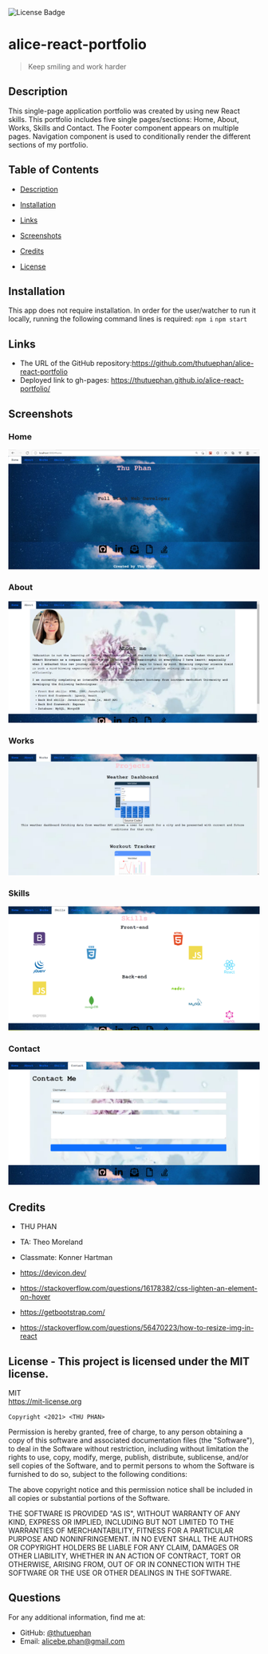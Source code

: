 ![License Badge](https://img.shields.io/badge/license-MIT-green.svg)
# alice-react-portfolio

  
  > Keep smiling and work harder
  
  ## Description
This single-page application portfolio was created by using new React skills. 
This portfolio includes five single pages/sections: Home, About, Works, Skills and Contact. The Footer component appears on multiple pages. Navigation component is used to conditionally render the different sections of my portfolio.

  ## Table of Contents
  - [Description](#)
  - [Installation](#installation)
  - [Links](#links)
  - [Screenshots](#screenshots)
  - [Credits](#credits)
  
  - [License](#license)

  ## Installation
  This app does not require installation. In order for the user/watcher to run it locally, running the following command lines is required:
    `npm i` 
    `npm start`

  
  ## Links
  * The URL of the GitHub repository:https://github.com/thutuephan/alice-react-portfolio
  * Deployed link to gh-pages: https://thutuephan.github.io/alice-react-portfolio/

  ## Screenshots
  ### Home
  ![home](https://github.com/thutuephan/alice-react-portfolio/blob/main/src/images/home.png)
  ### About
  ![about](https://github.com/thutuephan/alice-react-portfolio/blob/main/src/images/about.png)
  ### Works
  ![project](https://github.com/thutuephan/alice-react-portfolio/blob/main/src/images/works.png)
  ### Skills
  ![skills](https://github.com/thutuephan/alice-react-portfolio/blob/main/src/images/skills.png)
  ### Contact
  ![contact](https://github.com/thutuephan/alice-react-portfolio/blob/main/src/images/contact.png)

  

  ## Credits
  * THU PHAN  
  * TA: Theo Moreland
  * Classmate: Konner Hartman 
  * https://devicon.dev/

  * https://stackoverflow.com/questions/16178382/css-lighten-an-element-on-hover

  * https://getbootstrap.com/

  * https://stackoverflow.com/questions/56470223/how-to-resize-img-in-react
  
  ## License - This project is licensed under the MIT license.
  MIT
  <br>
  https://mit-license.org
  
    Copyright <2021> <THU PHAN>

Permission is hereby granted, free of charge, to any person obtaining a copy of this software and associated documentation files (the "Software"), to deal in the Software without restriction, including without limitation the rights to use, copy, modify, merge, publish, distribute, sublicense, and/or sell copies of the Software, and to permit persons to whom the Software is furnished to do so, subject to the following conditions:

The above copyright notice and this permission notice shall be included in all copies or substantial portions of the Software.

THE SOFTWARE IS PROVIDED "AS IS", WITHOUT WARRANTY OF ANY KIND, EXPRESS OR IMPLIED, INCLUDING BUT NOT LIMITED TO THE WARRANTIES OF MERCHANTABILITY, FITNESS FOR A PARTICULAR PURPOSE AND NONINFRINGEMENT. IN NO EVENT SHALL THE AUTHORS OR COPYRIGHT HOLDERS BE LIABLE FOR ANY CLAIM, DAMAGES OR OTHER LIABILITY, WHETHER IN AN ACTION OF CONTRACT, TORT OR OTHERWISE, ARISING FROM, OUT OF OR IN CONNECTION WITH THE SOFTWARE OR THE USE OR OTHER DEALINGS IN THE SOFTWARE.

  
  
  ## Questions
  For any additional information, find me at:
  <br>
  * GitHub: [@thutuephan](https://github.com/thutuephan)
  * Email: [alicebe.phan@gmail.com](mailto:alicebe.phan@gmail.com)


  

  

  






